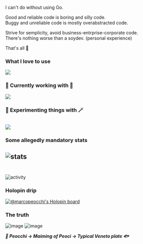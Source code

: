 I can't do without using Go.  

Good and reliable code is boring and silly code.  
Buggy and unreliable code is mostly overabstracted code.

Strive for semplicity, avoid business-entrprise-corporate code.  
There's nothing worse than a soydev. (personal experience)

That's all 🤠

### What I love to use

[![](https://skillicons.dev/icons?i=go,typescript,svelte)](https://skillicons.dev)

          
### 🐓 Currently working with 🐓

[![](https://skillicons.dev/icons?i=flutter,java,spring)](https://skillicons.dev)

### 🧙 Experimenting things with 🪄

[![](https://skillicons.dev/icons?i=nix)](https://skillicons.dev)
---    
### Some allegedly mandatory stats
![stats](https://github-readme-stats.vercel.app/api/top-langs?username=marcopeocchi&show_icons=true&locale=en&layout=compact)
<br><br/>
---

![activity](https://spotify-recently-played-readme.vercel.app/api?user=fsa30toge60lrw4vg0uicutfk)

### Holopin drip
[![@marcopeocchi's Holopin board](https://holopin.io/api/user/board?user=marcopeocchi)](https://holopin.io/@marcopeocchi)

### The truth
![image](https://github.com/user-attachments/assets/c76ccede-081b-4caa-8e1a-fea48f529e56)
![image](https://github.com/user-attachments/assets/aa250476-de64-4bda-ab22-1d751e380859)

***🌊 Peocchi -> Maiming of Peoci -> Typical Veneto plate 🐟***
